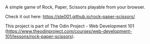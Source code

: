 A simple game of Rock, Paper, Scissors playable from your browser.

Check it out here: https://ste001.github.io/rock-paper-scissors/

This project is part of The Odin Project - Web Development 101 (https://www.theodinproject.com/courses/web-development-101/lessons/rock-paper-scissors).
